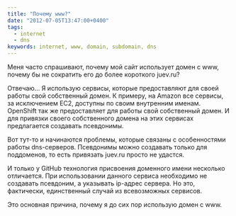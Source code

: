 ```yaml
---
title: "Почему www?"
date: "2012-07-05T13:47:00+0400"
tags:
  - internet
  - dns
keywords: internet, www, domain, subdomain, dns
---
```

Меня часто спрашивают, почему мой сайт использует домен с www, почему бы не сократить его до более короткого juev.ru?

Отвечаю... Я использую сервисы, которые предоставляют для своей работы свой собственный домен. К примеру, на Amazon все сервисы, за исключением EC2, доступны по своим внутренним именам. OpenShift так же предоставляет для работы свой собственный домен. И для привязки своего собственного домена на этих сервисах предлагается создавать псевдонимы.

<!--more-->

Вот тут-то и начинаются проблемы, которые связаны с особенностями работы dns-серверов. Псевдонимы можно создавать только для поддоменов, то есть привязать juev.ru просто не удастся.

И только у GitHub технология присвоения доменного имени несколько отличается. При использовании данного сервиса необходимо не создавать псевдоним, а указывать ip-адрес сервера. Но это, фактически, единственный случай из всевозможных сервисов.

Это основная причина, почему я до сих пор использую домен с www.
